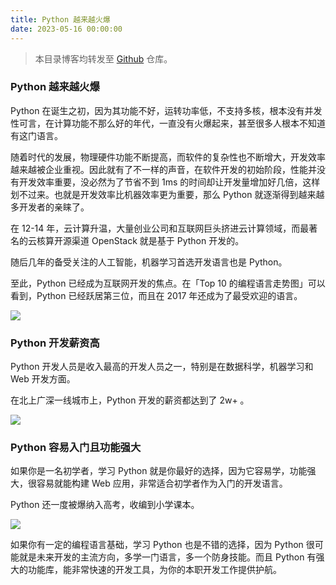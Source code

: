 ```yaml
---
title: Python 越来越火爆
date: 2023-05-16 00:00:00
---
```


> 本目录博客均转发至 [Github](https://github.com/walter201230/Python) 仓库。

###  Python 越来越火爆

Python 在诞生之初，因为其功能不好，运转功率低，不支持多核，根本没有并发性可言，在计算功能不那么好的年代，一直没有火爆起来，甚至很多人根本不知道有这门语言。

随着时代的发展，物理硬件功能不断提高，而软件的复杂性也不断增大，开发效率越来越被企业重视。因此就有了不一样的声音，在软件开发的初始阶段，性能并没有开发效率重要，没必然为了节省不到 1ms 的时间却让开发量增加好几倍，这样划不过来。也就是开发效率比机器效率更为重要，那么 Python 就逐渐得到越来越多开发者的亲睐了。

在 12-14 年，云计算升温，大量创业公司和互联网巨头挤进云计算领域，而最著名的云核算开源渠道 OpenStack 就是基于 Python 开发的。

随后几年的备受关注的人工智能，机器学习首选开发语言也是 Python。

至此，Python 已经成为互联网开发的焦点。在「Top 10 的编程语言走势图」可以看到，Python 已经跃居第三位，而且在 2017 年还成为了最受欢迎的语言。

![](https://minio.testwn.com/img/blog/168425311282323.png)

### Python 开发薪资高

Python 开发人员是收入最高的开发人员之一，特别是在数据科学，机器学习和 Web 开发方面。

在北上广深一线城市上，Python 开发的薪资都达到了 2w+ 。

![](https://minio.testwn.com/img/blog/168425311282552.jpg)

### Python 容易入门且功能强大

如果你是一名初学者，学习 Python 就是你最好的选择，因为它容易学，功能强大，很容易就能构建 Web 应用，非常适合初学者作为入门的开发语言。

Python 还一度被爆纳入高考，收编到小学课本。

![](https://minio.testwn.com/img/blog/168425311282326.png)

如果你有一定的编程语言基础，学习 Python 也是不错的选择，因为 Python 很可能就是未来开发的主流方向，多学一门语言，多一个防身技能。而且 Python 有强大的功能库，能非常快速的开发工具，为你的本职开发工作提供护航。